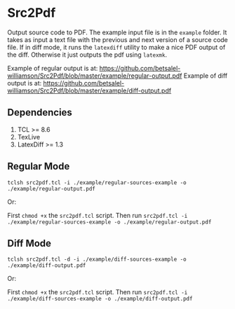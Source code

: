 # Src2Pdf
Output source code to PDF.  The example input file is in the `example` folder.  It takes as input a text file with the previous and next version of a source code file.  If in diff mode, it runs the `latexdiff` utility to make a nice PDF output of the diff.  Otherwise it just outputs the pdf using `latexmk`.

Example of regular output is at: <https://github.com/betsalel-williamson/Src2Pdf/blob/master/example/regular-output.pdf>
Example of diff output is at: <https://github.com/betsalel-williamson/Src2Pdf/blob/master/example/diff-output.pdf>

## Dependencies

1. TCL >= 8.6
1. TexLive
1. LatexDiff >= 1.3

## Regular Mode

`tclsh src2pdf.tcl -i ./example/regular-sources-example -o ./example/regular-output.pdf`

Or:

First `chmod +x` the `src2pdf.tcl` script.  Then run `src2pdf.tcl -i ./example/regular-sources-example -o ./example/regular-output.pdf`

## Diff Mode

`tclsh src2pdf.tcl -d -i ./example/diff-sources-example -o ./example/diff-output.pdf`

Or:

First `chmod +x` the `src2pdf.tcl` script.  Then run `src2pdf.tcl -i ./example/diff-sources-example -o ./example/diff-output.pdf`

